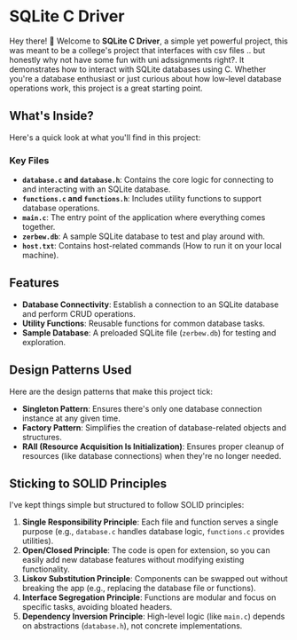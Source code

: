 # SQLite C Driver

Hey there! 👋 Welcome to **SQLite C Driver**, a simple yet powerful project, this was meant to be a college's project that interfaces with csv files .. but honestly why not have some fun with uni adssignments right?. It demonstrates how to interact with SQLite databases using C. Whether you're a database enthusiast or just curious about how low-level database operations work, this project is a great starting point.

## What's Inside?

Here's a quick look at what you'll find in this project:

### Key Files
- **`database.c` and `database.h`**: Contains the core logic for connecting to and interacting with an SQLite database.
- **`functions.c` and `functions.h`**: Includes utility functions to support database operations.
- **`main.c`**: The entry point of the application where everything comes together.
- **`zerbew.db`**: A sample SQLite database to test and play around with.
- **`host.txt`**: Contains host-related commands (How to run it on your local machine).

## Features

- **Database Connectivity**: Establish a connection to an SQLite database and perform CRUD operations.
- **Utility Functions**: Reusable functions for common database tasks.
- **Sample Database**: A preloaded SQLite file (`zerbew.db`) for testing and exploration.

## Design Patterns Used

Here are the design patterns that make this project tick:

- **Singleton Pattern**: Ensures there's only one database connection instance at any given time.
- **Factory Pattern**: Simplifies the creation of database-related objects and structures.
- **RAII (Resource Acquisition Is Initialization)**: Ensures proper cleanup of resources (like database connections) when they're no longer needed.

## Sticking to SOLID Principles

I've kept things simple but structured to follow SOLID principles:

1. **Single Responsibility Principle**: Each file and function serves a single purpose (e.g., `database.c` handles database logic, `functions.c` provides utilities).
2. **Open/Closed Principle**: The code is open for extension, so you can easily add new database features without modifying existing functionality.
3. **Liskov Substitution Principle**: Components can be swapped out without breaking the app (e.g., replacing the database file or functions).
4. **Interface Segregation Principle**: Functions are modular and focus on specific tasks, avoiding bloated headers.
5. **Dependency Inversion Principle**: High-level logic (like `main.c`) depends on abstractions (`database.h`), not concrete implementations.
